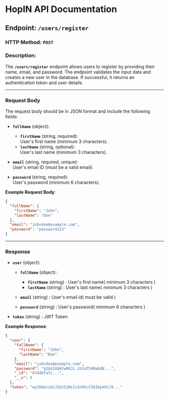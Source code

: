 # HopIN API Documentation

## Endpoint: `/users/register`

### HTTP Method: `POST`

### Description:  
The **`/users/register`** endpoint allows users to register by providing their name, email, and password. The endpoint validates the input data and creates a new user in the database. If successful, it returns an authentication token and user details.

---

### Request Body

The request body should be in JSON format and include the following fields:  

- **`fullName`** (object):  
  - **`firstName`** (string, required):  
    User's first name (minimum 3 characters).  
  - **`lastName`** (string, optional):  
    User's last name (minimum 3 characters).  

- **`email`** (string, required, unique):  
  User's email ID (must be a valid email).  

- **`password`** (string, required):  
  User's password (minimum 6 characters).  


**Example Request Body**:  

```json
{
  "fullName": {
    "firstName": "John",
    "lastName": "Doe"
  },
  "email": "johndoe@example.com",
  "password": "password123"
}
```
---

### Response

- **`user`** (object):

    - **`fullName`** (object) :
        - **`firstName`** (string) : User's first name( minimum 3 characters )
        - **`lastName`** (string) : User's last name( minimum 3 characters )

    - **`email`** (string) : User's email id( must be valid )

    - **`password`** (string) : User's password( minimum 6 characters )

- **`token`** (string) : JWT Token

**Example Response**:

```json
{
  "user": {
    "fullName": {
      "firstName": "John",
      "lastName": "Doe"
    },
    "email": "johndoe@example.com",
    "password": "$2b$10$kFwM4Ji.zh2aT54MaEdB...",
    "_id": "674d9fafc...",
    "__v": 0
  },
  "token": "eyJhbGciOiJIUzI1NiIsInR5cCI6IkpXVCJ9..."
}
```
